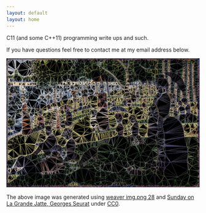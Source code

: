 ```yaml
---
layout: default
layout: home
---
```


C11 (and some C++11) programming write ups and such.

If you have questions feel free to contact me at my email address below.

<sub>![Sunday on La Grande Jatate, Georges Seurat](/images/sunday.png)</sub>

The above image was generated using [weaver img.png 28](https://github.com/glouw/weaver)
and [Sunday on La Grande Jatte, Georges Seurat](https://www.artic.edu/artworks/27992/a-sunday-on-la-grande-jatte-1884)
under [CC0](https://creativecommons.org/publicdomain/zero/1.0/).
